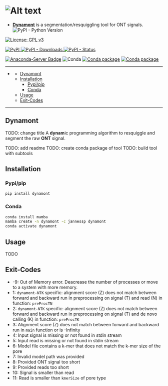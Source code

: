 # ![Alt text](figures/logo.png)

- [**Dynamont**](https://github.com/JannesSP/dynamont) is a segmentation/resquiggling tool for ONT signals. ![PyPI - Python Version](https://img.shields.io/pypi/pyversions/dynamont)

[![License: GPL v3](https://img.shields.io/badge/License-GPL%20v3-teal.svg)](https://www.gnu.org/licenses/gpl-3.0)

[![PyPI](https://img.shields.io/pypi/v/dynamont) ![PyPI - Downloads](https://img.shields.io/pypi/dm/dynamont) ![PyPI - Status](https://img.shields.io/pypi/status/dynamont)](https://pypi.org/project/dynamont/)

[![Anaconda-Server Badge](https://anaconda.org/jannessp/dynamont/badges/version.svg)](https://anaconda.org/jannessp/dynamont) ![Conda](https://img.shields.io/conda/dn/jannessp/dynamont) [![Conda package](https://anaconda.org/jannessp/dynamont/badges/latest_release_date.svg)](https://anaconda.org/jannessp/dynamont) [![Conda package](https://anaconda.org/jannessp/dynamont/badges/platforms.svg)](https://anaconda.org/jannessp/dynamont)

<!-- [![DOI](https://zenodo.org/badge/633012569.svg)](https://zenodo.org/badge/latestdoi/633012569) -->

---

- [](#)
  - [Dynamont](#dynamont)
  - [Installation](#installation)
    - [Pypi/pip](#pypipip)
    - [Conda](#conda)
  - [Usage](#usage)
  - [Exit-Codes](#exit-codes)

---

## Dynamont

TODO: change title
A **dynam**ic programming algorithm to resquiggle and segment the raw **ONT** signal.

TODO: add readme
TODO: create conda package of tool
TODO: build tool with subtools

## Installation

### Pypi/pip

```bash
pip install dynamont
```

### Conda

```bash
conda install mamba
mamba create -n dynamont -c jannessp dynamont
conda activate dynamont
```

## Usage

TODO

## Exit-Codes

- -9: Out of Memory error. Deacrease the number of processes or move to a system with more memory.
- 1: `dynamont-NTK` specific: alignment score (Z) does not match between forward and backward run in preprocessing on signal (T) and read (N) in function: `preProcTN`
- 2: `dynamont-NTK` specific: alignment score (Z) does not match between forward and backward run in preprocessing on signal (T) and de novo calling (K) in function: `preProcTK`
- 3: Alignment score (Z) does not match between forward and backward run in `main` function or is -Infinity
- 4: Input signal is missing or not found in stdin stream
- 5: Input read is missing or not found in stdin stream
- 6: Model file contains a k-mer that does not match the k-mer size of the pore
- 7: Invalid model path was provided
- 8: Provided ONT signal too short
- 9: Provided reads too short
- 10: Signal is smaller than read
- 11: Read is smaller than `kmerSize` of pore type
